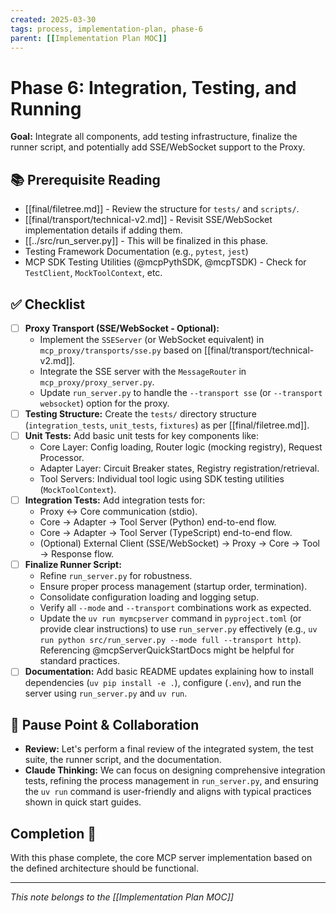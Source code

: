 ```yaml
---
created: 2025-03-30
tags: process, implementation-plan, phase-6
parent: [[Implementation Plan MOC]]
---
```


# Phase 6: Integration, Testing, and Running

**Goal:** Integrate all components, add testing infrastructure, finalize the runner script, and potentially add SSE/WebSocket support to the Proxy.

## 📚 Prerequisite Reading

- [[final/filetree.md]] - Review the structure for `tests/` and `scripts/`.
- [[final/transport/technical-v2.md]] - Revisit SSE/WebSocket implementation details if adding them.
- [[../src/run_server.py]] - This will be finalized in this phase.
- Testing Framework Documentation (e.g., `pytest`, `jest`)
- MCP SDK Testing Utilities (@mcpPythSDK, @mcpTSDK) - Check for `TestClient`, `MockToolContext`, etc.

## ✅ Checklist

- [ ] **Proxy Transport (SSE/WebSocket - Optional):**
  - Implement the `SSEServer` (or WebSocket equivalent) in `mcp_proxy/transports/sse.py` based on [[final/transport/technical-v2.md]].
  - Integrate the SSE server with the `MessageRouter` in `mcp_proxy/proxy_server.py`.
  - Update `run_server.py` to handle the `--transport sse` (or `--transport websocket`) option for the proxy.
- [ ] **Testing Structure:** Create the `tests/` directory structure (`integration_tests`, `unit_tests`, `fixtures`) as per [[final/filetree.md]].
- [ ] **Unit Tests:** Add basic unit tests for key components like:
  - Core Layer: Config loading, Router logic (mocking registry), Request Processor.
  - Adapter Layer: Circuit Breaker states, Registry registration/retrieval.
  - Tool Servers: Individual tool logic using SDK testing utilities (`MockToolContext`).
- [ ] **Integration Tests:** Add integration tests for:
  - Proxy <-> Core communication (stdio).
  - Core -> Adapter -> Tool Server (Python) end-to-end flow.
  - Core -> Adapter -> Tool Server (TypeScript) end-to-end flow.
  - (Optional) External Client (SSE/WebSocket) -> Proxy -> Core -> Tool -> Response flow.
- [ ] **Finalize Runner Script:**
  - Refine `run_server.py` for robustness.
  - Ensure proper process management (startup order, termination).
  - Consolidate configuration loading and logging setup.
  - Verify all `--mode` and `--transport` combinations work as expected.
  - Update the `uv run mymcpserver` command in `pyproject.toml` (or provide clear instructions) to use `run_server.py` effectively (e.g., `uv run python src/run_server.py --mode full --transport http`). Referencing @mcpServerQuickStartDocs might be helpful for standard practices.
- [ ] **Documentation:** Add basic README updates explaining how to install dependencies (`uv pip install -e .`), configure (`.env`), and run the server using `run_server.py` and `uv run`.

## 🛑 Pause Point & Collaboration

- **Review:** Let's perform a final review of the integrated system, the test suite, the runner script, and the documentation.
- **Claude Thinking:** We can focus on designing comprehensive integration tests, refining the process management in `run_server.py`, and ensuring the `uv run` command is user-friendly and aligns with typical practices shown in quick start guides.

## Completion 🎉

With this phase complete, the core MCP server implementation based on the defined architecture should be functional.

---

_This note belongs to the [[Implementation Plan MOC]]_
